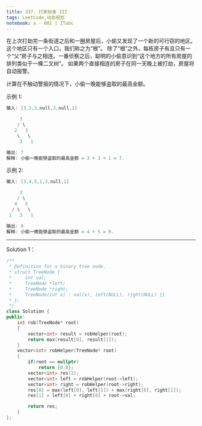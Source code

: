 ```yaml
---
title: 337. 打家劫舍 III
tags: LeetCode,动态规划
notebook: a - 001 | ITabc
---
```

在上次打劫完一条街道之后和一圈房屋后，小偷又发现了一个新的可行窃的地区。这个地区只有一个入口，我们称之为“根”。 除了“根”之外，每栋房子有且只有一个“父“房子与之相连。一番侦察之后，聪明的小偷意识到“这个地方的所有房屋的排列类似于一棵二叉树”。 如果两个直接相连的房子在同一天晚上被打劫，房屋将自动报警。

计算在不触动警报的情况下，小偷一晚能够盗取的最高金额。

示例 1:
```cpp
输入: [3,2,3,null,3,null,1]

     3
    / \
   2   3
    \   \ 
     3   1

输出: 7 
解释: 小偷一晚能够盗取的最高金额 = 3 + 3 + 1 = 7.
```
示例 2:
```cpp
输入: [3,4,5,1,3,null,1]

     3
    / \
   4   5
  / \   \ 
 1   3   1

输出: 9
解释: 小偷一晚能够盗取的最高金额 = 4 + 5 = 9.
```


---

Solution 1：

```cpp
/**
 * Definition for a binary tree node.
 * struct TreeNode {
 *     int val;
 *     TreeNode *left;
 *     TreeNode *right;
 *     TreeNode(int x) : val(x), left(NULL), right(NULL) {}
 * };
 */
class Solution {
public:
    int rob(TreeNode* root) 
    {
        vector<int> result = robHelper(root);
        return max(result[0], result[1]);
    }
    vector<int> robHelper(TreeNode* root)
    {
        if(root == nullptr)
            return {0,0};
        vector<int> res(2);
        vector<int> left = robHelper(root->left);
        vector<int> right = robHelper(root->right);
        res[0] = max(left[0], left[1]) + max(right[0], right[1]);
        res[1] = left[0] + right[0] + root->val;

        return res;
    }
};
```